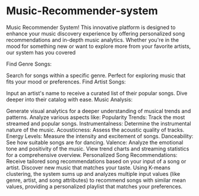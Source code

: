 # Music-Recommender-system
Music Recommender System! This innovative platform is designed to enhance your music discovery experience by offering personalized song recommendations and in-depth music analytics. Whether you're in the mood for something new or want to explore more from your favorite artists, our system has you covered

Find Genre Songs:

Search for songs within a specific genre. Perfect for exploring music that fits your mood or preferences.
Find Artist Songs:

Input an artist's name to receive a curated list of their popular songs. Dive deeper into their catalog with ease.
Music Analysis:

Generate visual analytics for a deeper understanding of musical trends and patterns.
Analyze various aspects like:
Popularity Trends: Track the most streamed and popular songs.
Instrumentalness: Determine the instrumental nature of the music.
Acousticness: Assess the acoustic quality of tracks.
Energy Levels: Measure the intensity and excitement of songs.
Danceability: See how suitable songs are for dancing.
Valence: Analyze the emotional tone and positivity of the music.
View trend charts and streaming statistics for a comprehensive overview.
Personalized Song Recommendations:
Receive tailored song recommendations based on your input of a song or artist. Discover new music that matches your taste.
Using K-means clustering, the system sums up and analyzes multiple input values (like genre, artist, and song attributes) to recommend songs with similar mean values, providing a personalized playlist that matches your preferences.

